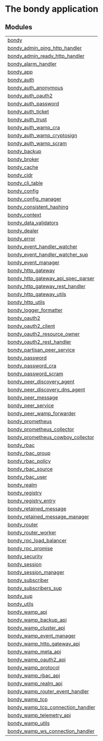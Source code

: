 

# The bondy application #


## Modules ##


<table width="100%" border="0" summary="list of modules">
<tr><td><a href="bondy.md" class="module">bondy</a></td></tr>
<tr><td><a href="bondy_admin_ping_http_handler.md" class="module">bondy_admin_ping_http_handler</a></td></tr>
<tr><td><a href="bondy_admin_ready_http_handler.md" class="module">bondy_admin_ready_http_handler</a></td></tr>
<tr><td><a href="bondy_alarm_handler.md" class="module">bondy_alarm_handler</a></td></tr>
<tr><td><a href="bondy_app.md" class="module">bondy_app</a></td></tr>
<tr><td><a href="bondy_auth.md" class="module">bondy_auth</a></td></tr>
<tr><td><a href="bondy_auth_anonymous.md" class="module">bondy_auth_anonymous</a></td></tr>
<tr><td><a href="bondy_auth_oauth2.md" class="module">bondy_auth_oauth2</a></td></tr>
<tr><td><a href="bondy_auth_password.md" class="module">bondy_auth_password</a></td></tr>
<tr><td><a href="bondy_auth_ticket.md" class="module">bondy_auth_ticket</a></td></tr>
<tr><td><a href="bondy_auth_trust.md" class="module">bondy_auth_trust</a></td></tr>
<tr><td><a href="bondy_auth_wamp_cra.md" class="module">bondy_auth_wamp_cra</a></td></tr>
<tr><td><a href="bondy_auth_wamp_cryptosign.md" class="module">bondy_auth_wamp_cryptosign</a></td></tr>
<tr><td><a href="bondy_auth_wamp_scram.md" class="module">bondy_auth_wamp_scram</a></td></tr>
<tr><td><a href="bondy_backup.md" class="module">bondy_backup</a></td></tr>
<tr><td><a href="bondy_broker.md" class="module">bondy_broker</a></td></tr>
<tr><td><a href="bondy_cache.md" class="module">bondy_cache</a></td></tr>
<tr><td><a href="bondy_cidr.md" class="module">bondy_cidr</a></td></tr>
<tr><td><a href="bondy_cli_table.md" class="module">bondy_cli_table</a></td></tr>
<tr><td><a href="bondy_config.md" class="module">bondy_config</a></td></tr>
<tr><td><a href="bondy_config_manager.md" class="module">bondy_config_manager</a></td></tr>
<tr><td><a href="bondy_consistent_hashing.md" class="module">bondy_consistent_hashing</a></td></tr>
<tr><td><a href="bondy_context.md" class="module">bondy_context</a></td></tr>
<tr><td><a href="bondy_data_validators.md" class="module">bondy_data_validators</a></td></tr>
<tr><td><a href="bondy_dealer.md" class="module">bondy_dealer</a></td></tr>
<tr><td><a href="bondy_error.md" class="module">bondy_error</a></td></tr>
<tr><td><a href="bondy_event_handler_watcher.md" class="module">bondy_event_handler_watcher</a></td></tr>
<tr><td><a href="bondy_event_handler_watcher_sup.md" class="module">bondy_event_handler_watcher_sup</a></td></tr>
<tr><td><a href="bondy_event_manager.md" class="module">bondy_event_manager</a></td></tr>
<tr><td><a href="bondy_http_gateway.md" class="module">bondy_http_gateway</a></td></tr>
<tr><td><a href="bondy_http_gateway_api_spec_parser.md" class="module">bondy_http_gateway_api_spec_parser</a></td></tr>
<tr><td><a href="bondy_http_gateway_rest_handler.md" class="module">bondy_http_gateway_rest_handler</a></td></tr>
<tr><td><a href="bondy_http_gateway_utils.md" class="module">bondy_http_gateway_utils</a></td></tr>
<tr><td><a href="bondy_http_utils.md" class="module">bondy_http_utils</a></td></tr>
<tr><td><a href="bondy_logger_formatter.md" class="module">bondy_logger_formatter</a></td></tr>
<tr><td><a href="bondy_oauth2.md" class="module">bondy_oauth2</a></td></tr>
<tr><td><a href="bondy_oauth2_client.md" class="module">bondy_oauth2_client</a></td></tr>
<tr><td><a href="bondy_oauth2_resource_owner.md" class="module">bondy_oauth2_resource_owner</a></td></tr>
<tr><td><a href="bondy_oauth2_rest_handler.md" class="module">bondy_oauth2_rest_handler</a></td></tr>
<tr><td><a href="bondy_partisan_peer_service.md" class="module">bondy_partisan_peer_service</a></td></tr>
<tr><td><a href="bondy_password.md" class="module">bondy_password</a></td></tr>
<tr><td><a href="bondy_password_cra.md" class="module">bondy_password_cra</a></td></tr>
<tr><td><a href="bondy_password_scram.md" class="module">bondy_password_scram</a></td></tr>
<tr><td><a href="bondy_peer_discovery_agent.md" class="module">bondy_peer_discovery_agent</a></td></tr>
<tr><td><a href="bondy_peer_discovery_dns_agent.md" class="module">bondy_peer_discovery_dns_agent</a></td></tr>
<tr><td><a href="bondy_peer_message.md" class="module">bondy_peer_message</a></td></tr>
<tr><td><a href="bondy_peer_service.md" class="module">bondy_peer_service</a></td></tr>
<tr><td><a href="bondy_peer_wamp_forwarder.md" class="module">bondy_peer_wamp_forwarder</a></td></tr>
<tr><td><a href="bondy_prometheus.md" class="module">bondy_prometheus</a></td></tr>
<tr><td><a href="bondy_prometheus_collector.md" class="module">bondy_prometheus_collector</a></td></tr>
<tr><td><a href="bondy_prometheus_cowboy_collector.md" class="module">bondy_prometheus_cowboy_collector</a></td></tr>
<tr><td><a href="bondy_rbac.md" class="module">bondy_rbac</a></td></tr>
<tr><td><a href="bondy_rbac_group.md" class="module">bondy_rbac_group</a></td></tr>
<tr><td><a href="bondy_rbac_policy.md" class="module">bondy_rbac_policy</a></td></tr>
<tr><td><a href="bondy_rbac_source.md" class="module">bondy_rbac_source</a></td></tr>
<tr><td><a href="bondy_rbac_user.md" class="module">bondy_rbac_user</a></td></tr>
<tr><td><a href="bondy_realm.md" class="module">bondy_realm</a></td></tr>
<tr><td><a href="bondy_registry.md" class="module">bondy_registry</a></td></tr>
<tr><td><a href="bondy_registry_entry.md" class="module">bondy_registry_entry</a></td></tr>
<tr><td><a href="bondy_retained_message.md" class="module">bondy_retained_message</a></td></tr>
<tr><td><a href="bondy_retained_message_manager.md" class="module">bondy_retained_message_manager</a></td></tr>
<tr><td><a href="bondy_router.md" class="module">bondy_router</a></td></tr>
<tr><td><a href="bondy_router_worker.md" class="module">bondy_router_worker</a></td></tr>
<tr><td><a href="bondy_rpc_load_balancer.md" class="module">bondy_rpc_load_balancer</a></td></tr>
<tr><td><a href="bondy_rpc_promise.md" class="module">bondy_rpc_promise</a></td></tr>
<tr><td><a href="bondy_security.md" class="module">bondy_security</a></td></tr>
<tr><td><a href="bondy_session.md" class="module">bondy_session</a></td></tr>
<tr><td><a href="bondy_session_manager.md" class="module">bondy_session_manager</a></td></tr>
<tr><td><a href="bondy_subscriber.md" class="module">bondy_subscriber</a></td></tr>
<tr><td><a href="bondy_subscribers_sup.md" class="module">bondy_subscribers_sup</a></td></tr>
<tr><td><a href="bondy_sup.md" class="module">bondy_sup</a></td></tr>
<tr><td><a href="bondy_utils.md" class="module">bondy_utils</a></td></tr>
<tr><td><a href="bondy_wamp_api.md" class="module">bondy_wamp_api</a></td></tr>
<tr><td><a href="bondy_wamp_backup_api.md" class="module">bondy_wamp_backup_api</a></td></tr>
<tr><td><a href="bondy_wamp_cluster_api.md" class="module">bondy_wamp_cluster_api</a></td></tr>
<tr><td><a href="bondy_wamp_event_manager.md" class="module">bondy_wamp_event_manager</a></td></tr>
<tr><td><a href="bondy_wamp_http_gateway_api.md" class="module">bondy_wamp_http_gateway_api</a></td></tr>
<tr><td><a href="bondy_wamp_meta_api.md" class="module">bondy_wamp_meta_api</a></td></tr>
<tr><td><a href="bondy_wamp_oauth2_api.md" class="module">bondy_wamp_oauth2_api</a></td></tr>
<tr><td><a href="bondy_wamp_protocol.md" class="module">bondy_wamp_protocol</a></td></tr>
<tr><td><a href="bondy_wamp_rbac_api.md" class="module">bondy_wamp_rbac_api</a></td></tr>
<tr><td><a href="bondy_wamp_realm_api.md" class="module">bondy_wamp_realm_api</a></td></tr>
<tr><td><a href="bondy_wamp_router_event_handler.md" class="module">bondy_wamp_router_event_handler</a></td></tr>
<tr><td><a href="bondy_wamp_tcp.md" class="module">bondy_wamp_tcp</a></td></tr>
<tr><td><a href="bondy_wamp_tcp_connection_handler.md" class="module">bondy_wamp_tcp_connection_handler</a></td></tr>
<tr><td><a href="bondy_wamp_telemetry_api.md" class="module">bondy_wamp_telemetry_api</a></td></tr>
<tr><td><a href="bondy_wamp_utils.md" class="module">bondy_wamp_utils</a></td></tr>
<tr><td><a href="bondy_wamp_ws_connection_handler.md" class="module">bondy_wamp_ws_connection_handler</a></td></tr></table>

